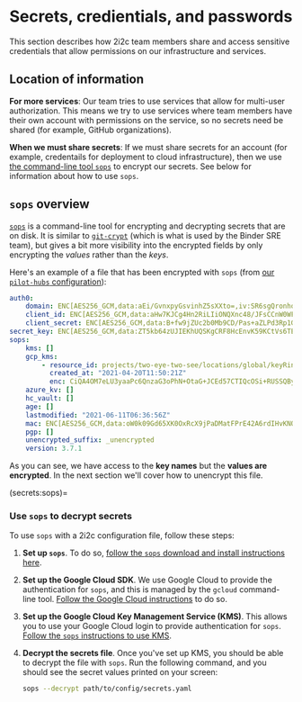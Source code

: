 # Secrets, credientials, and passwords

This section describes how 2i2c team members share and access sensitive credentials that allow permissions on our infrastructure and services.

## Location of information

**For more services**: Our team tries to use services that allow for multi-user authorization.
This means we try to use services where team members have their own account with permissions on the service, so no secrets need be shared (for example, GitHub organizations).

**When we must share secrets**: If we must share secrets for an account (for example, credentails for deployment to cloud infrastructure), then we use [the command-line tool `sops`](https://github.com/mozilla/sops) to encrypt our secrets.
See below for information about how to use `sops`.

## `sops` overview

[`sops`](https://github.com/mozilla/sops) is a command-line tool for encrypting and decrypting secrets that are on disk.
It is similar to [`git-crypt`](https://github.com/AGWA/git-crypt) (which is what is used by the Binder SRE team), but gives a bit more visibility into the encrypted fields by only encrypting the *values* rather than the *keys*.

Here's an example of a file that has been encrypted with `sops` (from [our `pilot-hubs` configuration](https://github.com/2i2c-org/pilot-hubs/blob/master/config/secrets.yaml)):

```yaml
auth0:
    domain: ENC[AES256_GCM,data:aEi/GvnxpyGsvinhZ5sXXto=,iv:SR6sgQronhovtuUpQnSuIO2KFo9eTSP9tgFqg+QBJ8I=,tag:6yzNIPmFEWilI1qajTH1WQ==,type:str]
    client_id: ENC[AES256_GCM,data:aHw7KJCg4Hn2RiLIiONQXnc48/JFsCCnW0WFVLtCFgM=,iv:FFxe1kNtBh5ljroqCTW3wicQzyDszSCSyYx4Boe2Dns=,tag:a/m2QDTrcKpurKq0IZPjOw==,type:str]
    client_secret: ENC[AES256_GCM,data:B+fw9jZUc2b0Mb9CD/Pas+aZLPd3Rp1GI6Wrq0wXYcE5HvMEOXhXOqzl9nEKhbR/cVAh5YZt+xlI8G2zOraWbQ==,iv:nDIxzcuQ5Noxp7HyYsL02hBRDLi9An5MN8IEdLnLffA=,tag:T4GgBUkzfSV5UC8RX8yT2g==,type:str]
secret_key: ENC[AES256_GCM,data:ZT5kb64zUJIEKhUQSKgCRF8HcEnvK59KCtVs6TEO+O3S5qWBJIJY9kivlYU8a93XRN9cxIi9YlG4EfLoFR5JUw==,iv:V5OKGcKfG6s4EKdonrosvFJPltujSp5z4SZ8th9SkYs=,tag:jqQcK4+HO+i8SLerABYxeQ==,type:str]
sops:
    kms: []
    gcp_kms:
        - resource_id: projects/two-eye-two-see/locations/global/keyRings/sops-keys/cryptoKeys/similar-hubs
          created_at: "2021-04-20T11:50:21Z"
          enc: CiQA4OM7eLU3yaaPc6QnzaG3oPhN+OtaG+JCEd57CTIQcOSi+RUSSQBy9hCYh5zsV6u1djsUJPdj+2rwIb3aj0ZWkmZC+XtgXRrGTcI9BuUnnk25yyzi0HWr3CBZxARltajdQHydZCXlY+O28vsySkg=
    azure_kv: []
    hc_vault: []
    age: []
    lastmodified: "2021-06-11T06:36:56Z"
    mac: ENC[AES256_GCM,data:oW0k09Gd65XK0OxRcX9jPaDMatFPrE42A6rdIHvKNQBmM2MY+VECKLbDzci1Ob9VZsp91ss0psn0im28z9G/Fjf6adRwXjtnI7k5KkEwkwivxpnk9RX+ZyPkFn4ccnhbHEciRU4NVS1upFJLCGDs9EBZ6FTXzMEx5aL2jUlLXYA=,iv:oaIR4rwUgcLpEFo19kziEuNJwf407NHPQVsM2pPRvxY=,tag:zozw57Qc1CYVj6TLkiyPlQ==,type:str]
    pgp: []
    unencrypted_suffix: _unencrypted
    version: 3.7.1
```

As you can see, we have access to the **key names** but the **values are encrypted**.
In the next section we'll cover how to unencrypt this file.

(secrets:sops)=
### Use `sops` to decrypt secrets

To use `sops` with a 2i2c configuration file, follow these steps:

1. **Set up `sops`**. To do so, [follow the `sops` download and install instructions here](https://github.com/mozilla/sops/#1download).
2. **Set up the Google Cloud SDK**. We use Google Cloud to provide the authentication for `sops`, and this is managed by the `gcloud` command-line tool.
   [Follow the Google Cloud instructions](https://cloud.google.com/sdk/docs/install) to do so.
3. **Set up the Google Cloud Key Management Service (KMS)**. This allows you to use your Google Cloud login to provide authentication for `sops`.
   [Follow the `sops` instructions to use KMS](https://github.com/mozilla/sops/#encrypting-using-gcp-kms).
4. **Decrypt the secrets file**. Once you've set up KMS, you should be able to decrypt the file with `sops`.
   Run the following command, and you should see the secret values printed on your screen:

   ```bash
   sops --decrypt path/to/config/secrets.yaml
   ```


